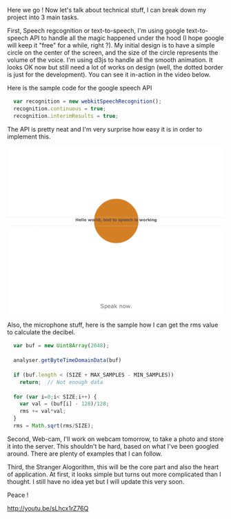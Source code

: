 Here we go ! Now let's talk about technical stuff, I can break down my project into 3 main tasks. 

First, Speech regcognition or text-to-speech, I'm using google text-to-speech API to handle all the magic happened under the hood (I hope google will keep it "free" for a while, right ?). My initial design is to have a simple circle on the center of the screen, and the size of the circle represents the volume of the voice. I'm using d3js to handle all the smooth animation. It looks OK now but still need a lot of works on design (well, the dotted border is just for the development). You can see it in-action in the video below.

Here is the sample code for the google speech API

```javascript
  var recognition = new webkitSpeechRecognition();    
  recognition.continuous = true;
  recognition.interimResults = true;
```

The API is pretty neat and I'm very surprise how easy it is in order to implement this.

![prototype#1](../project_images/prototype1.png?raw=true "Prototype")

Also, the microphone stuff, here is the sample how I can get the rms value to calculate the decibel.

```javascript
  var buf = new Uint8Array(2048);
  
  analyser.getByteTimeDomainData(buf) 
  
  if (buf.length < (SIZE + MAX_SAMPLES - MIN_SAMPLES))
    return;  // Not enough data

  for (var i=0;i< SIZE;i++) {
    var val = (buf[i] - 128)/128;
    rms += val*val;
  }
  rms = Math.sqrt(rms/SIZE);
```

Second, Web-cam, I'll work on webcam tomorrow, to take a photo and store it into the server. This shouldn't be hard, based on what I've been googled around. There are plenty of examples that I can follow.

Third, the Stranger Alogorithm, this will be the core part and also the heart of application. At first, it looks simple but turns out more complicated than I thought. I still have no idea yet but I will update this very soon. 

Peace !

http://youtu.be/sLhcx1rZ76Q
